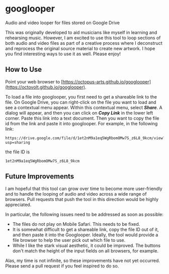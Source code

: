 # googlooper
Audio and video looper for files stored on Google Drive

This was originally developed to aid musicians like myself in learning and rehearsing music. However, I am excited to use this tool to loop sections of both audio and video files as part of a creative process where I deconstruct and reprocess the original source material to create new artwork. I hope you find interesting ways to use it as well. Please enjoy!

How to Use
---
Point your web browser to [https://octopus-arts.github.io/googlooper](https://octovolt.github.io/googlooper).

To load a file into googlooper, you first need to get a shareable link to the file. On Google Drive, you can right-click on the file you want to load and see a contextual menu appear. Within this contextual menu, select ***Share***. A dialog will appear, and then you can click on ***Copy Link*** in the lower left corner. Paste this link into a text document. Then you want to copy the file id from the link and paste it into googlooper. For example, in the following link:

```
https://drive.google.com/file/d/1et2nM9a1eq5WgRbomOMw7S_z6L8_9kcm/view?usp=sharing
```

the file ID is

```
1et2nM9a1eq5WgRbomOMw7S_z6L8_9kcm
``` 

Future Improvements
---
I am hopeful that this tool can grow over time to become more user-friendly and to handle the looping of audio and video across a wide range of browsers. Pull requests that push the tool in this direction would be highly appreciated.

In particular, the following issues need to be addressed as soon as possible:

* The files do not play on Mobile Safari. This needs to be fixed.
* It is somewhat difficult to get a shareable link, copy the file ID out of it, and then paste it into the Googlooper. Ideally, the tool would provide a file browser to help the user pick out which file to use.
* While I like the stark visual aesthetic, it could be improved. The buttons don't match the height of the input fields on all browsers, for example.

Alas, my time is not infinite, so these improvements have not yet occurred. Please send a pull request if you feel inspired to do so.
